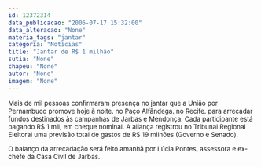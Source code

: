 ```yaml
---
id: 12372314
data_publicacao: "2006-07-17 15:32:00"
data_alteracao: "None"
materia_tags: "jantar"
categoria: "Notícias"
title: "Jantar de R$ 1 milhão"
sutia: "None"
chapeu: "None"
autor: "None"
imagem: "None"
---
```

<p><FONT size=2></p>
<p><P>Mais de&nbsp;mil pessoas confirmaram presença no jantar que a União por Pernambuco promove hoje à noite, no Paço Alfândega, no Recife, para arrecadar fundos destinados às campanhas de Jarbas e Mendonça. Cada participante está pagando R$ 1 mil, em cheque nominal. A aliança registrou no Tribunal Regional Eleitoral uma previsão total de gastos de R$ 19 milhões (Governo e Senado).</P></p>
<p><P>O balanço da arrecadação será feito amanhã por Lúcia Pontes, assessora e ex-chefe da Casa Civil de Jarbas.</P></FONT> </p>
